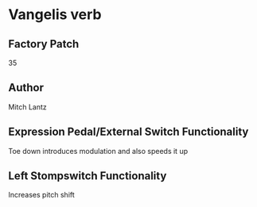 



# Vangelis verb

## Factory Patch


35  

## Author


Mitch Lantz  

## Expression Pedal/External Switch Functionality


Toe down introduces modulation and also speeds it up  

## Left Stompswitch Functionality


Increases pitch shift